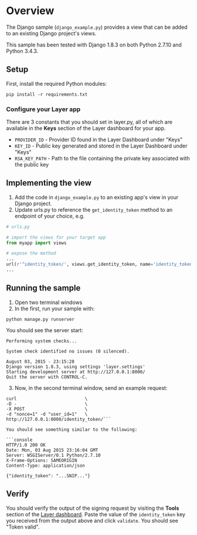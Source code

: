 # Overview

The Django sample (`django_example.py`) provides a view that can be added to an existing Django project's views.

This sample has been tested with Django 1.8.3 on both Python 2.7.10 and Python 3.4.3.

## Setup

First, install the required Python modules:

```console
pip install -r requirements.txt
```

### Configure your Layer app

There are 3 constants that you should set in layer.py, all of which are available in the **Keys** section of the Layer dashboard for your app.

* `PROVIDER_ID` - Provider ID found in the Layer Dashboard under "Keys"
* `KEY_ID` - Public key generated and stored in the Layer Dashboard under "Keys"
* `RSA_KEY_PATH` - Path to the file containing the private key associated with the public key

## Implementing the view

1. Add the code in `django_example.py` to an existing app's view in your Django project.
2. Update urls.py to reference the `get_identity_token` method to an endpoint of your choice, e.g.

```python
# urls.py

# import the views for your target app
from myapp import views

# expose the method
...
url(r'^identity_token/', views.get_identity_token, name='identity_token')
...
```

## Running the sample

1. Open two terminal windows
2. In the first, run your sample with:

  ```console
  python manage.py runserver
  ```

  You should see the server start:

  ```console
  Performing system checks...

  System check identified no issues (0 silenced).

  August 03, 2015 - 23:15:28
  Django version 1.8.3, using settings 'layer.settings'
  Starting development server at http://127.0.0.1:8000/
  Quit the server with CONTROL-C.
  ```

3. Now, in the second terminal window, send an example request:

  ```console
  curl                          \
  -D -                          \
  -X POST                       \
  -d "nonce=1" -d "user_id=1"   \
  http://127.0.0.1:8000/identity_token/```

  You should see something similar to the following:

  ```console
  HTTP/1.0 200 OK
  Date: Mon, 03 Aug 2015 23:16:04 GMT
  Server: WSGIServer/0.1 Python/2.7.10
  X-Frame-Options: SAMEORIGIN
  Content-Type: application/json

  {"identity_token": "...SNIP..."}
  ```

## Verify

You should verify the output of the signing request by visiting the **Tools**
section of the [Layer dashboard](https://developer.layer.com/dashboard/).
Paste the value of the `identity_token` key you received from the output above
and click `validate`. You should see "Token valid".
